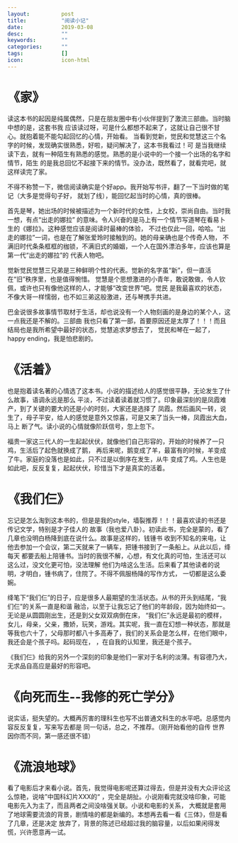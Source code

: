 ```yaml
---
layout:          post
title:           "阅读小记"
date:            2019-03-08
desc:            ""
keywords:        ""
categories:      ""
tags:            []
icon:            icon-html
---
```


# 《家》
读这本书的起因是纯属偶然，只是在朋友圈中有小伙伴提到了激流三部曲。当时脑中想的是，这套书我
应该读过呀，可是什么都想不起来了，这就让自己很不甘心。就抱着能不能勾起回忆的心情，开始看。
当看到觉新，觉民和觉慧这三个名字的时候，发现确实很熟悉，好啦，疑问解决了，这本书我看过！可
是当我继续读下去，就有一种陌生有熟悉的感觉。熟悉的是小说中的一个接一个出场的名字和情节，陌生
的是我总回忆不起接下来的情节。没办法，既然看了，就看完吧，就这样读完了家。  

不得不称赞一下，微信阅读确实是个好app。我开始写书评，翻了一下当时做的笔记（大多是觉得句子好，
就划了线），能回忆起当时的心情，真的很棒。

首先是琴，她出场的时候被描述为一个新时代的女性，上女校，崇尚自由。当时我一想，有点“出走的娜拉”
的意味。令人兴奋的是马上有一个情节写道琴在看易卜生的《娜拉》。这种感觉应该是阅读时最棒的体验，
不过也仅此一回，哈哈。“出走的娜拉”一词，也是在了解张爱玲时接触到的。她的母亲确也是个传奇人物，
不满旧时代条条框框的枷锁，不满旧式的婚姻，一个人在国外漂泊多年，应该也算是第一代“出走的娜拉”的
代表人物吧。  

觉新觉民觉慧三兄弟是三种鲜明个性的代表。觉新的名字虽“新”，但一直活在“旧”秩序里，也是值得惋惜。
觉慧是个思想激进的小青年，敢说敢做，令人钦佩，或许也只有像他这样的人，才能够“改变世界”吧。觉民
是我最喜欢的状态，不像大哥一样懦弱，也不如三弟这般激进，还与琴携手共进。

巴金说很多故事情节取材于生活，却也说没有一个人物刻画的是身边的某个人，这一点我还是不解的。三部曲
我也只看了第一部，首要原因还是太厚了！！！而且结局也是我所希望中最好的状态，觉慧追求梦想去了，
觉民和琴在一起了，happy ending，我是怕悲剧的。

# 《活着》
也是抱着读名著的心情选了这本书。小说的描述给人的感觉很平静，无论发生了什么故事，语调永远是那么
平淡，不过读着读着就习惯了。印象最深刻的是凤霞难产，到了关键的要大的还是小的时刻，大家还是选择了
凤霞。然后画风一转，说生了，母子平安，给人的感觉是意外又惊喜，可是又来了当头一棒，凤霞出大血，马上
断了气。读小说的心情就像阶跃信号，忽上忽下。  

福贵一家这三代人的一生起起伏伏，就像他们自己形容的，开始的时候养了一只鸡，生活后了起色就换成了鹅，
再后来呢，鹅变成了羊，最富有的时候，羊变成了牛。家庭的没落也是如此，只不过是以倒序在发生，从牛
变成了鸡。人生也是如此吧，反反复复，起起伏伏，珍惜当下才是真实的活着。

# 《我们仨》
忘记是怎么淘到这本书的，但是是我的style，墙裂推荐！！！最喜欢读的书还是传记文学，特别是才子佳人的
故事（我也爱八卦）。初读此书，完全是蒙的，看了几章也没明白杨降到底在说什么。故事是这样的，钱锺书
收到不知名的来电，让他去参加一个会议，第二天就来了一辆车，把锺书接到了一条船上。从此以后，绛每天
都要去船上陪锺书。当时的我很不解，心想，有文化真的可怕，生活还可以这么过，没文化更可怕，没法理解
他们为啥这么生活。后来看了其他读者的说明，才明白，锺书病了，住院了。不得不佩服杨降的写作方式，
一切都是这么委婉。

绛笔下“我们仨”的日子，应是很多人最期望的生活状态。从书的开头到结尾，“我们仨”的关系一直是和谐
融洽，以至于让我忘记了他们的年龄段，因为始终如一。无论是从圆圆刚出生，还是到父女双双病倒在床，
“我们仨”永远是最初的模样，女儿，母亲，父亲，撒娇，玩笑，游戏。其实呢，我一直在幻想一种状态，那就是
等我也六十了，父母那时都八十多高寿了，我们的关系会是怎么样，在他们眼中，我还会是个孩子吗。起码现在，
，在自我的认知里，我还是个孩子。 

《我们仨》给我的另外一个深刻的印象是他们一家对于名利的淡薄。有容德乃大，无求品自高应是最好的形容吧。 

# 《向死而生--我修的死亡学分》
说实话，挺失望的。大概再厉害的理科生也写不出普通文科生的水平吧。总感觉内容反反复复，写来写去都是
同一句话，总之，不推荐。（刚开始看他的自传 世界因你而不同，第一感还很不错）

# 《流浪地球》
看了电影后才来看小说。首先，我觉得电影呢还算过得去，但是并没有大众评论这么惊艳，说啥”中国科幻片XXX的“
，完全是胡扯。小说刚看完就没啥印象，可能电影先入为主了，而且两者之间没啥强关联。小说和电影的关系，
大概就是套用了地球需要流浪的背景，剧情啥的都是新编的。本想再去看一看《三体》，但是看了几章，还是决定
放弃了，背景的陈述已经超过我的脑容量，以后如果闲得发慌，兴许愿意再一试。

